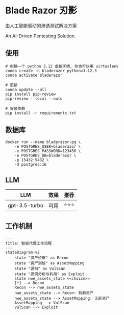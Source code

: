 # Blade Razor 刃影

由人工智能驱动的渗透测试解决方案

An AI-Driven Pentesting Solution.

## 使用

    # 创建一个 python 3.12 虚拟环境, 你也可以用 virtualenv
    conda create -n bladerazor python=3.12.3
    conda activate bladerazor
    
    # 更新
    conda update --all
    pip install pip-review
    pip-review --local --auto

    # 安装依赖
    pip install -r requirements.txt

## 数据库

    docker run --name bladerazor-pg \
        -e POSTGRES_USER=bladerazor \
        -e POSTGRES_PASSWORD=123456 \
        -e POSTGRES_DB=bladerazor \
        -p 15432:5432 \
        -d postgres:16

## LLM

| LLM           | 效果 | 推荐  |
|---------------|----|-----|
| gpt-3.5-turbo | 可用 | ⭐⭐⭐ | 

## 工作机制

```mermaid
---
title: 智能代理工作流程
---
stateDiagram-v2
    state "资产侦察" as Recon
    state "资产测绘" as AssetMapping
    state "漏扫" as VulScan
    state "漏洞分析与利用" as Exploit
    state nwe_assets_state <<choice>>
    [*] --> Recon
    Recon --> nwe_assets_state
    nwe_assets_state --> Recon: 有新资产
    nwe_assets_state --> AssetMapping: 无新资产
    AssetMapping --> VulScan
    VulScan --> Exploit
```